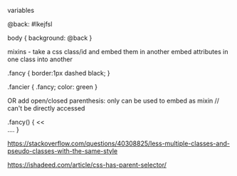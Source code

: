 variables

@back: #lkejfsl

body {
  background: @back
}

mixins - take a css class/id and embed them in another
embed attributes in one class into another


.fancy {
  border:1px dashed black;
}

.fancier {
  .fancy;
  color: green
}

OR add open/closed parenthesis: only can be used to embed as mixin // can't be directly accessed 

.fancy() {   <<  
  ....
}

https://stackoverflow.com/questions/40308825/less-multiple-classes-and-pseudo-classes-with-the-same-style



https://ishadeed.com/article/css-has-parent-selector/



